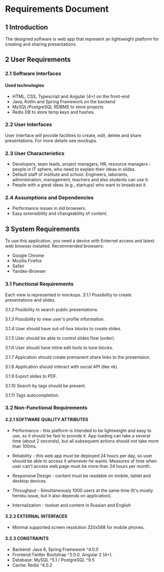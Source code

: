 # Requirements Document 
## 1 Introduction
The designed software is web app that represent an lightweight platform for creating and sharing presentations.
## 2 User Requirements

### 2.1 Software Interfaces

#### Used technologies
- HTML, CSS, Typescript and Angular (4+) on the front-end
- Java, Kotlin and Spring Framework on the backend
- MySQL/PostgreSQL RDBMS to store projects
- Redis DB to store temp keys and hashes.

### 2.2 User Interfaces

User interface will provide facilities to create, edit, delete and share presentations. For more details see mockups.

### 2.3 User Characteristics
- Developers, team leads, project managers, HR, resource managers - people in IT sphere, who need to explain their ideas in slides.
- Default staff of institute and school. Engineers, laborants, administration, management, teachers and also students can use it.
- People with a great ideas (e.g., startups) who want to broadcast it.
### 2.4 Assumptions and Dependencies
- Performance issues in old browsers.
- Easy extensibility and changeability of content.
## 3 System Requirements
To use this application, you need a device with Enternet access and latest web browser installed. Recommended browsers:

- Google Chrome
- Mozilla Firefox
- Safari
- Yandex-Browser

### 3.1 Functional Requirements
Each view is represented in mockups.
3.1.1 Possibility to create presentations and slides.

3.1.2 Posiibility to search public presentations.

3.1.3 Possibility to view user's profile information.

3.1.4 User should have out-of-box blocks to create slides.

3.1.5 User should be able to control slides flow (order).

3.1.6 User should have inline edit tools to tune blocks.

3.1.7 Appication should create premanent share links to the presentaion.

3.1.8 Application should interact with social API (like vk).

3.1.9 Export slides to PDF.

3.1.10 Search by tags should be present.

3.1.11 Tags autocompletion.

### 3.2 Non-Functional Requirements
#### 3.2.1 SOFTWARE QUALITY ATTRIBUTES
* Performance - this platform is intended to be lightweight and easy to use, so it should be fast to provide it. App loading can take a several time (about 2 seconds), but all subsequent actions should not take more than 100ms.

* Reliability - this web app must be deployed 24 hours per day, so user should be able to access it whenever he wants. Measures of time when user can't access web page must be more than 24 hours per month.

* Responsive Design - content must be readable on mobile, tablet and desktop devices.

* Throughput - Simultaneously 1000 users at the same time (It's mostly heroku issue, but it also depends on application). 

* Internalization - toolset and content in Russian and English

#### 3.2.2 EXTERNAL INTERFACES

* Minimal supported screen resolution 320x568 for mobile phones.

#### 3.2.3 CONSTRAINTS
* Backend: Java 8, Spring Framework ^4.0.0
* Frontend:Twitter Bootstrap ^3.0.0, Angular 2 (4+).
* Database: MySQL ^5.1 / PostgreSQL ^9.5
* Cache: Redis ^4.0.2
